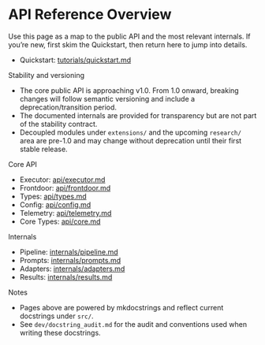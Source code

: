 # API Reference Overview

Use this page as a map to the public API and the most relevant internals.
If you’re new, first skim the Quickstart, then return here to jump into details.

- Quickstart: [tutorials/quickstart.md](../tutorials/quickstart.md)

Stability and versioning

- The core public API is approaching v1.0. From 1.0 onward, breaking changes will follow semantic versioning and include a deprecation/transition period.
- The documented internals are provided for transparency but are not part of the stability contract.
- Decoupled modules under `extensions/` and the upcoming `research/` area are pre-1.0 and may change without deprecation until their first stable release.

Core API

- Executor: [api/executor.md](api/executor.md)
- Frontdoor: [api/frontdoor.md](api/frontdoor.md)
- Types: [api/types.md](api/types.md)
- Config: [api/config.md](api/config.md)
- Telemetry: [api/telemetry.md](api/telemetry.md)
- Core Types: [api/core.md](api/core.md)

Internals

- Pipeline: [internals/pipeline.md](internals/pipeline.md)
- Prompts: [internals/prompts.md](internals/prompts.md)
- Adapters: [internals/adapters.md](internals/adapters.md)
- Results: [internals/results.md](internals/results.md)

Notes

- Pages above are powered by mkdocstrings and reflect current docstrings under `src/`.
- See `dev/docstring_audit.md` for the audit and conventions used when writing these docstrings.
